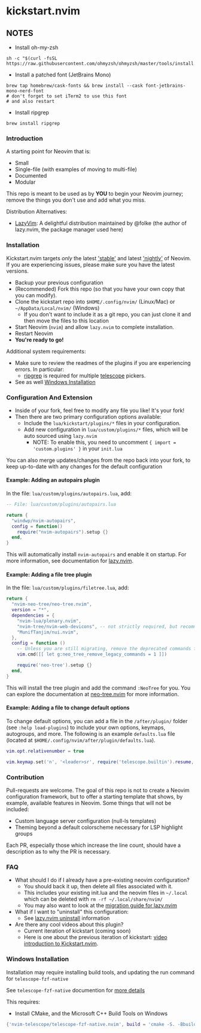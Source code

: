 # kickstart.nvim

## NOTES
- Install oh-my-zsh
```
sh -c "$(curl -fsSL https://raw.githubusercontent.com/ohmyzsh/ohmyzsh/master/tools/install.sh)"
```
- Install a patched font (JetBrains Mono)
```
brew tap homebrew/cask-fonts && brew install --cask font-jetbrains-mono-nerd-font
# don't forget to set iTerm2 to use this font
# and also restart
```

- Install ripgrep
```
brew install ripgrep
```

### Introduction

A starting point for Neovim that is:

* Small
* Single-file (with examples of moving to multi-file)
* Documented
* Modular

This repo is meant to be used as by **YOU** to begin your Neovim journey; remove the things you don't use and add what you miss.

Distribution Alternatives:
- [LazyVim](https://www.lazyvim.org/): A delightful distribution maintained by @folke (the author of lazy.nvim, the package manager used here)

### Installation

Kickstart.nvim targets *only* the latest ['stable'](https://github.com/neovim/neovim/releases/tag/stable) and latest ['nightly'](https://github.com/neovim/neovim/releases/tag/nightly) of Neovim. If you are experiencing issues, please make sure you have the latest versions.

* Backup your previous configuration
* (Recommended) Fork this repo (so that you have your own copy that you can modify).
* Clone the kickstart repo into `$HOME/.config/nvim/` (Linux/Mac) or `~/AppData/Local/nvim/` (Windows)
  * If you don't want to include it as a git repo, you can just clone it and then move the files to this location
* Start Neovim (`nvim`) and allow `lazy.nvim` to complete installation.
* Restart Neovim
* **You're ready to go!**

Additional system requirements:
- Make sure to review the readmes of the plugins if you are experiencing errors. In particular:
  - [ripgrep](https://github.com/BurntSushi/ripgrep#installation) is required for multiple [telescope](https://github.com/nvim-telescope/telescope.nvim#suggested-dependencies) pickers.
- See as well [Windows Installation](#Windows-Installation)

### Configuration And Extension

* Inside of your fork, feel free to modify any file you like! It's your fork!
* Then there are two primary configuration options available:
  * Include the `lua/kickstart/plugins/*` files in your configuration.
  * Add new configuration in `lua/custom/plugins/*` files, which will be auto sourced using `lazy.nvim`
    * NOTE: To enable this, you need to uncomment `{ import = 'custom.plugins' }` in your `init.lua`

You can also merge updates/changes from the repo back into your fork, to keep up-to-date with any changes for the default configuration

#### Example: Adding an autopairs plugin

In the file: `lua/custom/plugins/autopairs.lua`, add:

```lua
-- File: lua/custom/plugins/autopairs.lua

return {
  "windwp/nvim-autopairs",
  config = function()
    require("nvim-autopairs").setup {}
  end,
}
```


This will automatically install `nvim-autopairs` and enable it on startup. For more information, see documentation for [lazy.nvim](https://github.com/folke/lazy.nvim).

#### Example: Adding a file tree plugin

In the file: `lua/custom/plugins/filetree.lua`, add:

```lua
return {
  "nvim-neo-tree/neo-tree.nvim",
  version = "*",
  dependencies = {
    "nvim-lua/plenary.nvim",
    "nvim-tree/nvim-web-devicons", -- not strictly required, but recommended
    "MunifTanjim/nui.nvim",
  },
  config = function ()
    -- Unless you are still migrating, remove the deprecated commands from v1.x
    vim.cmd([[ let g:neo_tree_remove_legacy_commands = 1 ]])

    require('neo-tree').setup {}
  end,
}
```

This will install the tree plugin and add the command `:NeoTree` for you. You can explore the documentation at [neo-tree.nvim](https://github.com/nvim-neo-tree/neo-tree.nvim) for more information.

#### Example: Adding a file to change default options

To change default options, you can add a file in the `/after/plugin/` folder (see `:help load-plugins`) to include your own options, keymaps, autogroups, and more. The following is an example `defaults.lua` file (located at `$HOME/.config/nvim/after/plugin/defaults.lua`).

```lua
vim.opt.relativenumber = true

vim.keymap.set('n', '<leader>sr', require('telescope.builtin').resume, { desc = '[S]earch [R]esume' })
```

### Contribution

Pull-requests are welcome. The goal of this repo is not to create a Neovim configuration framework, but to offer a starting template that shows, by example, available features in Neovim. Some things that will not be included:

* Custom language server configuration (null-ls templates)
* Theming beyond a default colorscheme necessary for LSP highlight groups

Each PR, especially those which increase the line count, should have a description as to why the PR is necessary.

### FAQ

* What should I do if I already have a pre-existing neovim configuration?
  * You should back it up, then delete all files associated with it.
  * This includes your existing init.lua and the neovim files in `~/.local` which can be deleted with `rm -rf ~/.local/share/nvim/`
  * You may also want to look at the [migration guide for lazy.nvim](https://github.com/folke/lazy.nvim#-migration-guide)
* What if I want to "uninstall" this configuration:
  * See [lazy.nvim uninstall](https://github.com/folke/lazy.nvim#-uninstalling) information
* Are there any cool videos about this plugin?
  * Current iteration of kickstart (coming soon)
  * Here is one about the previous iteration of kickstart: [video introduction to Kickstart.nvim](https://youtu.be/stqUbv-5u2s).

### Windows Installation

Installation may require installing build tools, and updating the run command for `telescope-fzf-native`

See `telescope-fzf-native` documention for [more details](https://github.com/nvim-telescope/telescope-fzf-native.nvim#installation)

This requires:

- Install CMake, and the Microsoft C++ Build Tools on Windows

```lua
{'nvim-telescope/telescope-fzf-native.nvim', build = 'cmake -S. -Bbuild -DCMAKE_BUILD_TYPE=Release && cmake --build build --config Release && cmake --install build --prefix build' }
```

